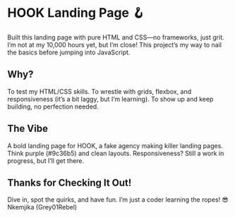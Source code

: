 # HOOK Landing Page 🪝
Built this landing page with pure HTML and CSS—no frameworks, just grit. I’m not at my 10,000 hours yet, but I’m close! This project’s my way to nail the basics before jumping into JavaScript.

## Why?
To test my HTML/CSS skills.
To wrestle with grids, flexbox, and responsiveness (it’s a bit laggy, but I’m learning).
To show up and keep building, no perfection needed.

## The Vibe
A bold landing page for HOOK, a fake agency making killer landing pages. Think purple (#9c36b5) and clean layouts. Responsiveness? Still a work in progress, but I’ll get there.

## Thanks for Checking It Out!
Dive in, spot the quirks, and have fun. I’m just a coder learning the ropes! 😎
Nkemjika (Grey01Rebel)
